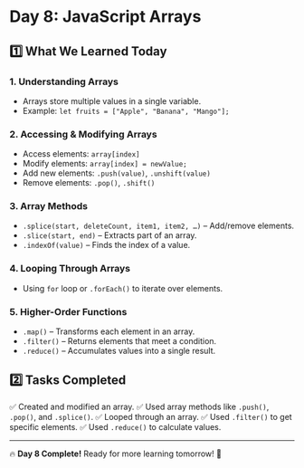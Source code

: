 # Day 8: JavaScript Arrays

## 1️⃣ What We Learned Today

### **1. Understanding Arrays**
- Arrays store multiple values in a single variable.
- Example: `let fruits = ["Apple", "Banana", "Mango"];`

### **2. Accessing & Modifying Arrays**
- Access elements: `array[index]`
- Modify elements: `array[index] = newValue;`
- Add new elements: `.push(value)`, `.unshift(value)`
- Remove elements: `.pop()`, `.shift()`

### **3. Array Methods**
- `.splice(start, deleteCount, item1, item2, …)` – Add/remove elements.
- `.slice(start, end)` – Extracts part of an array.
- `.indexOf(value)` – Finds the index of a value.

### **4. Looping Through Arrays**
- Using `for` loop or `.forEach()` to iterate over elements.

### **5. Higher-Order Functions**
- `.map()` – Transforms each element in an array.
- `.filter()` – Returns elements that meet a condition.
- `.reduce()` – Accumulates values into a single result.

## **2️⃣ Tasks Completed**
✅ Created and modified an array.
✅ Used array methods like `.push()`, `.pop()`, and `.splice()`.
✅ Looped through an array.
✅ Used `.filter()` to get specific elements.
✅ Used `.reduce()` to calculate values.

---

🔥 **Day 8 Complete!** Ready for more learning tomorrow! 🚀
